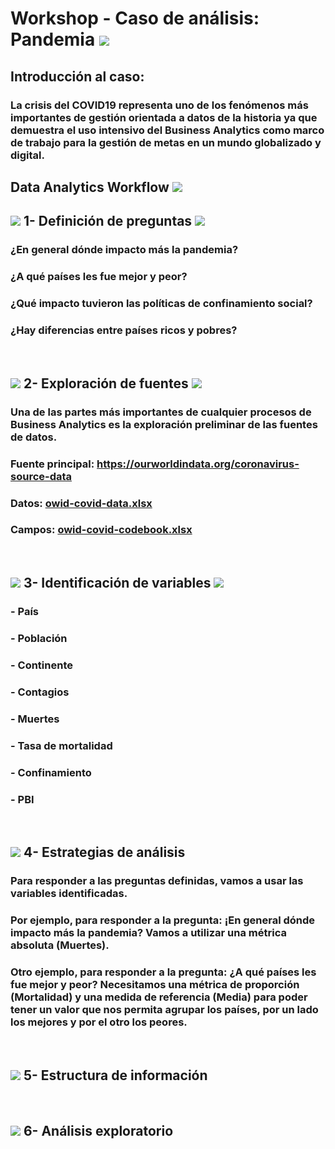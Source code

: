 # Workshop - Caso de análisis: Pandemia   <img src="https://img.icons8.com/dusk/48/000000/coronavirus.png"/>
##  Introducción al caso: 
### La crisis del COVID19 representa uno de los fenómenos más importantes de gestión orientada a datos de la historia ya que demuestra el uso intensivo del Business Analytics como marco de trabajo para la gestión de metas en un mundo globalizado y digital.

## Data Analytics Workflow <img src="https://img.icons8.com/clouds/78/000000/workflow.png"/>
## <img src="https://img.icons8.com/plumpy/15/000000/sphere.png"/> 1- Definición de preguntas <img src="https://img.icons8.com/ios/30/000000/question-mark--v2.png"/>
### ¿En general dónde impacto más la pandemia?
### ¿A qué países les fue mejor y peor?
### ¿Qué impacto tuvieron las políticas de confinamiento social?
### ¿Hay diferencias entre países ricos y pobres?
‎      ‏‏‎
## <img src="https://img.icons8.com/plumpy/15/000000/sphere.png"/> 2- Exploración de fuentes <img src="https://img.icons8.com/officel/36/000000/grid-3.png"/>
### Una de las partes más importantes de cualquier  procesos de Business Analytics es la exploración preliminar de las fuentes de datos.
### Fuente principal: https://ourworldindata.org/coronavirus-source-data
### Datos: [owid-covid-data.xlsx](https://github.com/agustinrp/2_Workshop-BI/files/6565460/owid-covid-data.xlsx)
### Campos: [owid-covid-codebook.xlsx](https://github.com/agustinrp/2_Workshop-BI/files/6565459/owid-covid-codebook.xlsx)
‎      ‏‏‎
## <img src="https://img.icons8.com/plumpy/15/000000/sphere.png"/> 3- Identificación de variables <img src="https://img.icons8.com/ios/28/000000/variable.png"/>
### - País
### - Población
### - Continente
### - Contagios
### - Muertes
### - Tasa de mortalidad
### - Confinamiento
### - PBI
‎      ‏‏‎
## <img src="https://img.icons8.com/plumpy/15/000000/sphere.png"/> 4- Estrategias de análisis
### Para responder a las preguntas definidas, vamos a usar las variables identificadas.
### Por ejemplo, para responder a la pregunta: ¡En general dónde impacto más la pandemia? Vamos a utilizar una métrica absoluta (Muertes).
### Otro ejemplo, para responder a la pregunta: ¿A qué países les fue mejor y peor? Necesitamos una métrica de proporción (Mortalidad) y una medida de referencia (Media) para poder tener un valor que nos permita agrupar los países, por un lado los mejores y por el otro los peores.
‎      ‏‏‎
## <img src="https://img.icons8.com/plumpy/15/000000/sphere.png"/> 5- Estructura de información


‎      ‏‏‎
## <img src="https://img.icons8.com/plumpy/15/000000/sphere.png"/> 6- Análisis exploratorio
